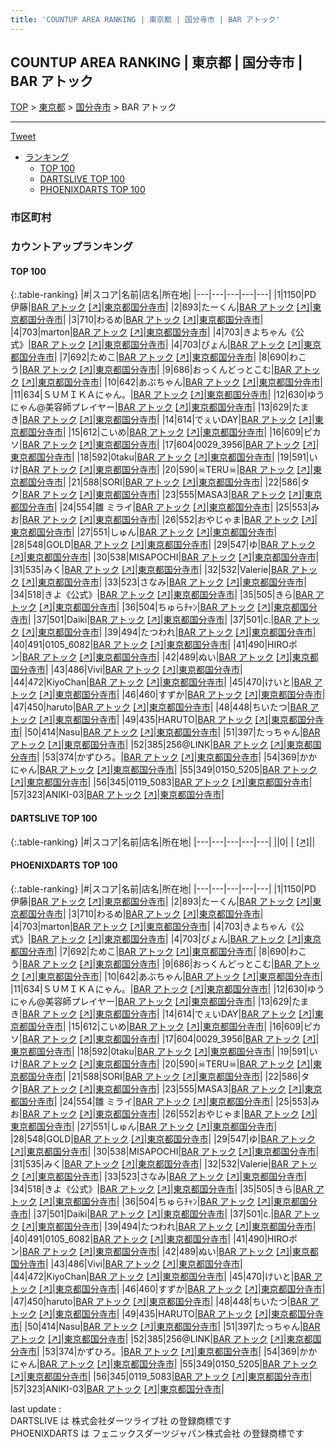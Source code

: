 ```yaml
---
title: 'COUNTUP AREA RANKING | 東京都 | 国分寺市 | BAR アトック'
---
```

## COUNTUP AREA RANKING | 東京都 | 国分寺市 | BAR アトック

[TOP](/darts/rank/) > [東京都](/darts/rank/東京都/) > [国分寺市](/darts/rank/東京都/国分寺市/) > BAR アトック

___

<a href="https://twitter.com/share?ref_src=twsrc%5Etfw" data-text="COUNTUP AREA RANKING | 東京都国分寺市BAR アトック" class="twitter-share-button" data-hashtags="DARTSLIVE,PHOENIXDARTS,darts,ダーツ" data-show-count="false">Tweet</a>

* [ランキング](#カウントアップランキング)
    * [TOP 100](#top-100)
    * [DARTSLIVE TOP 100](#dartslive-top-100)
    * [PHOENIXDARTS TOP 100](#phoenixdarts-top-100)

### 市区町村

<ul>

</ul>

### カウントアップランキング

#### TOP 100



{:.table-ranking}
|#|スコア|名前|店名|所在地|
|---|---|---|---|---|
|1|1150|<span class="rank-name-pd">PD 伊藤</span>|<a href="/darts/rank/shops/86408.html">BAR アトック</a> <a href="https://vs.phoenixdarts.com/jp/shop/shopDetailInfo/s_86408?s_seq=86408">[↗]</a>|<a href="/darts/rank/東京都/国分寺市">東京都国分寺市</a>|
|2|893|<span class="rank-name-pd">たーくん</span>|<a href="/darts/rank/shops/86408.html">BAR アトック</a> <a href="https://vs.phoenixdarts.com/jp/shop/shopDetailInfo/s_86408?s_seq=86408">[↗]</a>|<a href="/darts/rank/東京都/国分寺市">東京都国分寺市</a>|
|3|710|<span class="rank-name-pd">わるめ</span>|<a href="/darts/rank/shops/86408.html">BAR アトック</a> <a href="https://vs.phoenixdarts.com/jp/shop/shopDetailInfo/s_86408?s_seq=86408">[↗]</a>|<a href="/darts/rank/東京都/国分寺市">東京都国分寺市</a>|
|4|703|<span class="rank-name-pd">marton</span>|<a href="/darts/rank/shops/86408.html">BAR アトック</a> <a href="https://vs.phoenixdarts.com/jp/shop/shopDetailInfo/s_86408?s_seq=86408">[↗]</a>|<a href="/darts/rank/東京都/国分寺市">東京都国分寺市</a>|
|4|703|<span class="rank-name-pd">きよちゃん《公式》</span>|<a href="/darts/rank/shops/86408.html">BAR アトック</a> <a href="https://vs.phoenixdarts.com/jp/shop/shopDetailInfo/s_86408?s_seq=86408">[↗]</a>|<a href="/darts/rank/東京都/国分寺市">東京都国分寺市</a>|
|4|703|<span class="rank-name-pd">ぴょん</span>|<a href="/darts/rank/shops/86408.html">BAR アトック</a> <a href="https://vs.phoenixdarts.com/jp/shop/shopDetailInfo/s_86408?s_seq=86408">[↗]</a>|<a href="/darts/rank/東京都/国分寺市">東京都国分寺市</a>|
|7|692|<span class="rank-name-pd">ためこ</span>|<a href="/darts/rank/shops/86408.html">BAR アトック</a> <a href="https://vs.phoenixdarts.com/jp/shop/shopDetailInfo/s_86408?s_seq=86408">[↗]</a>|<a href="/darts/rank/東京都/国分寺市">東京都国分寺市</a>|
|8|690|<span class="rank-name-pd">わこう</span>|<a href="/darts/rank/shops/86408.html">BAR アトック</a> <a href="https://vs.phoenixdarts.com/jp/shop/shopDetailInfo/s_86408?s_seq=86408">[↗]</a>|<a href="/darts/rank/東京都/国分寺市">東京都国分寺市</a>|
|9|686|<span class="rank-name-pd">おっくんどっとこむ</span>|<a href="/darts/rank/shops/86408.html">BAR アトック</a> <a href="https://vs.phoenixdarts.com/jp/shop/shopDetailInfo/s_86408?s_seq=86408">[↗]</a>|<a href="/darts/rank/東京都/国分寺市">東京都国分寺市</a>|
|10|642|<span class="rank-name-pd">あぶちゃん</span>|<a href="/darts/rank/shops/86408.html">BAR アトック</a> <a href="https://vs.phoenixdarts.com/jp/shop/shopDetailInfo/s_86408?s_seq=86408">[↗]</a>|<a href="/darts/rank/東京都/国分寺市">東京都国分寺市</a>|
|11|634|<span class="rank-name-pd">ＳＵＭＩＫＡにゃん。</span>|<a href="/darts/rank/shops/86408.html">BAR アトック</a> <a href="https://vs.phoenixdarts.com/jp/shop/shopDetailInfo/s_86408?s_seq=86408">[↗]</a>|<a href="/darts/rank/東京都/国分寺市">東京都国分寺市</a>|
|12|630|<span class="rank-name-pd">ゆうにゃん@美容師プレイヤー</span>|<a href="/darts/rank/shops/86408.html">BAR アトック</a> <a href="https://vs.phoenixdarts.com/jp/shop/shopDetailInfo/s_86408?s_seq=86408">[↗]</a>|<a href="/darts/rank/東京都/国分寺市">東京都国分寺市</a>|
|13|629|<span class="rank-name-pd">たまき</span>|<a href="/darts/rank/shops/86408.html">BAR アトック</a> <a href="https://vs.phoenixdarts.com/jp/shop/shopDetailInfo/s_86408?s_seq=86408">[↗]</a>|<a href="/darts/rank/東京都/国分寺市">東京都国分寺市</a>|
|14|614|<span class="rank-name-pd">でぇいDAY</span>|<a href="/darts/rank/shops/86408.html">BAR アトック</a> <a href="https://vs.phoenixdarts.com/jp/shop/shopDetailInfo/s_86408?s_seq=86408">[↗]</a>|<a href="/darts/rank/東京都/国分寺市">東京都国分寺市</a>|
|15|612|<span class="rank-name-pd">こいめ</span>|<a href="/darts/rank/shops/86408.html">BAR アトック</a> <a href="https://vs.phoenixdarts.com/jp/shop/shopDetailInfo/s_86408?s_seq=86408">[↗]</a>|<a href="/darts/rank/東京都/国分寺市">東京都国分寺市</a>|
|16|609|<span class="rank-name-pd">ピカソ</span>|<a href="/darts/rank/shops/86408.html">BAR アトック</a> <a href="https://vs.phoenixdarts.com/jp/shop/shopDetailInfo/s_86408?s_seq=86408">[↗]</a>|<a href="/darts/rank/東京都/国分寺市">東京都国分寺市</a>|
|17|604|<span class="rank-name-pd">0029_3956</span>|<a href="/darts/rank/shops/86408.html">BAR アトック</a> <a href="https://vs.phoenixdarts.com/jp/shop/shopDetailInfo/s_86408?s_seq=86408">[↗]</a>|<a href="/darts/rank/東京都/国分寺市">東京都国分寺市</a>|
|18|592|<span class="rank-name-pd">0taku</span>|<a href="/darts/rank/shops/86408.html">BAR アトック</a> <a href="https://vs.phoenixdarts.com/jp/shop/shopDetailInfo/s_86408?s_seq=86408">[↗]</a>|<a href="/darts/rank/東京都/国分寺市">東京都国分寺市</a>|
|19|591|<span class="rank-name-pd">いけ</span>|<a href="/darts/rank/shops/86408.html">BAR アトック</a> <a href="https://vs.phoenixdarts.com/jp/shop/shopDetailInfo/s_86408?s_seq=86408">[↗]</a>|<a href="/darts/rank/東京都/国分寺市">東京都国分寺市</a>|
|20|590|<span class="rank-name-pd">☠TERU☠</span>|<a href="/darts/rank/shops/86408.html">BAR アトック</a> <a href="https://vs.phoenixdarts.com/jp/shop/shopDetailInfo/s_86408?s_seq=86408">[↗]</a>|<a href="/darts/rank/東京都/国分寺市">東京都国分寺市</a>|
|21|588|<span class="rank-name-pd">SORI</span>|<a href="/darts/rank/shops/86408.html">BAR アトック</a> <a href="https://vs.phoenixdarts.com/jp/shop/shopDetailInfo/s_86408?s_seq=86408">[↗]</a>|<a href="/darts/rank/東京都/国分寺市">東京都国分寺市</a>|
|22|586|<span class="rank-name-pd">タク</span>|<a href="/darts/rank/shops/86408.html">BAR アトック</a> <a href="https://vs.phoenixdarts.com/jp/shop/shopDetailInfo/s_86408?s_seq=86408">[↗]</a>|<a href="/darts/rank/東京都/国分寺市">東京都国分寺市</a>|
|23|555|<span class="rank-name-pd">MASA3</span>|<a href="/darts/rank/shops/86408.html">BAR アトック</a> <a href="https://vs.phoenixdarts.com/jp/shop/shopDetailInfo/s_86408?s_seq=86408">[↗]</a>|<a href="/darts/rank/東京都/国分寺市">東京都国分寺市</a>|
|24|554|<span class="rank-name-pd">雛 ミライ</span>|<a href="/darts/rank/shops/86408.html">BAR アトック</a> <a href="https://vs.phoenixdarts.com/jp/shop/shopDetailInfo/s_86408?s_seq=86408">[↗]</a>|<a href="/darts/rank/東京都/国分寺市">東京都国分寺市</a>|
|25|553|<span class="rank-name-pd">みお</span>|<a href="/darts/rank/shops/86408.html">BAR アトック</a> <a href="https://vs.phoenixdarts.com/jp/shop/shopDetailInfo/s_86408?s_seq=86408">[↗]</a>|<a href="/darts/rank/東京都/国分寺市">東京都国分寺市</a>|
|26|552|<span class="rank-name-pd">おやじゃま</span>|<a href="/darts/rank/shops/86408.html">BAR アトック</a> <a href="https://vs.phoenixdarts.com/jp/shop/shopDetailInfo/s_86408?s_seq=86408">[↗]</a>|<a href="/darts/rank/東京都/国分寺市">東京都国分寺市</a>|
|27|551|<span class="rank-name-pd">しゅん</span>|<a href="/darts/rank/shops/86408.html">BAR アトック</a> <a href="https://vs.phoenixdarts.com/jp/shop/shopDetailInfo/s_86408?s_seq=86408">[↗]</a>|<a href="/darts/rank/東京都/国分寺市">東京都国分寺市</a>|
|28|548|<span class="rank-name-pd">GOLD</span>|<a href="/darts/rank/shops/86408.html">BAR アトック</a> <a href="https://vs.phoenixdarts.com/jp/shop/shopDetailInfo/s_86408?s_seq=86408">[↗]</a>|<a href="/darts/rank/東京都/国分寺市">東京都国分寺市</a>|
|29|547|<span class="rank-name-pd">ゆ</span>|<a href="/darts/rank/shops/86408.html">BAR アトック</a> <a href="https://vs.phoenixdarts.com/jp/shop/shopDetailInfo/s_86408?s_seq=86408">[↗]</a>|<a href="/darts/rank/東京都/国分寺市">東京都国分寺市</a>|
|30|538|<span class="rank-name-pd">MISAPOCHI</span>|<a href="/darts/rank/shops/86408.html">BAR アトック</a> <a href="https://vs.phoenixdarts.com/jp/shop/shopDetailInfo/s_86408?s_seq=86408">[↗]</a>|<a href="/darts/rank/東京都/国分寺市">東京都国分寺市</a>|
|31|535|<span class="rank-name-pd">みく</span>|<a href="/darts/rank/shops/86408.html">BAR アトック</a> <a href="https://vs.phoenixdarts.com/jp/shop/shopDetailInfo/s_86408?s_seq=86408">[↗]</a>|<a href="/darts/rank/東京都/国分寺市">東京都国分寺市</a>|
|32|532|<span class="rank-name-pd">Valerie</span>|<a href="/darts/rank/shops/86408.html">BAR アトック</a> <a href="https://vs.phoenixdarts.com/jp/shop/shopDetailInfo/s_86408?s_seq=86408">[↗]</a>|<a href="/darts/rank/東京都/国分寺市">東京都国分寺市</a>|
|33|523|<span class="rank-name-pd">さなみ</span>|<a href="/darts/rank/shops/86408.html">BAR アトック</a> <a href="https://vs.phoenixdarts.com/jp/shop/shopDetailInfo/s_86408?s_seq=86408">[↗]</a>|<a href="/darts/rank/東京都/国分寺市">東京都国分寺市</a>|
|34|518|<span class="rank-name-pd">きよ《公式》</span>|<a href="/darts/rank/shops/86408.html">BAR アトック</a> <a href="https://vs.phoenixdarts.com/jp/shop/shopDetailInfo/s_86408?s_seq=86408">[↗]</a>|<a href="/darts/rank/東京都/国分寺市">東京都国分寺市</a>|
|35|505|<span class="rank-name-pd">きら</span>|<a href="/darts/rank/shops/86408.html">BAR アトック</a> <a href="https://vs.phoenixdarts.com/jp/shop/shopDetailInfo/s_86408?s_seq=86408">[↗]</a>|<a href="/darts/rank/東京都/国分寺市">東京都国分寺市</a>|
|36|504|<span class="rank-name-pd">ちゅらﾁｬﾝ</span>|<a href="/darts/rank/shops/86408.html">BAR アトック</a> <a href="https://vs.phoenixdarts.com/jp/shop/shopDetailInfo/s_86408?s_seq=86408">[↗]</a>|<a href="/darts/rank/東京都/国分寺市">東京都国分寺市</a>|
|37|501|<span class="rank-name-pd">Daiki</span>|<a href="/darts/rank/shops/86408.html">BAR アトック</a> <a href="https://vs.phoenixdarts.com/jp/shop/shopDetailInfo/s_86408?s_seq=86408">[↗]</a>|<a href="/darts/rank/東京都/国分寺市">東京都国分寺市</a>|
|37|501|<span class="rank-name-pd">c.</span>|<a href="/darts/rank/shops/86408.html">BAR アトック</a> <a href="https://vs.phoenixdarts.com/jp/shop/shopDetailInfo/s_86408?s_seq=86408">[↗]</a>|<a href="/darts/rank/東京都/国分寺市">東京都国分寺市</a>|
|39|494|<span class="rank-name-pd">たつわれ</span>|<a href="/darts/rank/shops/86408.html">BAR アトック</a> <a href="https://vs.phoenixdarts.com/jp/shop/shopDetailInfo/s_86408?s_seq=86408">[↗]</a>|<a href="/darts/rank/東京都/国分寺市">東京都国分寺市</a>|
|40|491|<span class="rank-name-pd">0105_6082</span>|<a href="/darts/rank/shops/86408.html">BAR アトック</a> <a href="https://vs.phoenixdarts.com/jp/shop/shopDetailInfo/s_86408?s_seq=86408">[↗]</a>|<a href="/darts/rank/東京都/国分寺市">東京都国分寺市</a>|
|41|490|<span class="rank-name-pd">HIROポン</span>|<a href="/darts/rank/shops/86408.html">BAR アトック</a> <a href="https://vs.phoenixdarts.com/jp/shop/shopDetailInfo/s_86408?s_seq=86408">[↗]</a>|<a href="/darts/rank/東京都/国分寺市">東京都国分寺市</a>|
|42|489|<span class="rank-name-pd">ぬい</span>|<a href="/darts/rank/shops/86408.html">BAR アトック</a> <a href="https://vs.phoenixdarts.com/jp/shop/shopDetailInfo/s_86408?s_seq=86408">[↗]</a>|<a href="/darts/rank/東京都/国分寺市">東京都国分寺市</a>|
|43|486|<span class="rank-name-pd">Vivi</span>|<a href="/darts/rank/shops/86408.html">BAR アトック</a> <a href="https://vs.phoenixdarts.com/jp/shop/shopDetailInfo/s_86408?s_seq=86408">[↗]</a>|<a href="/darts/rank/東京都/国分寺市">東京都国分寺市</a>|
|44|472|<span class="rank-name-pd">KiyoChan</span>|<a href="/darts/rank/shops/86408.html">BAR アトック</a> <a href="https://vs.phoenixdarts.com/jp/shop/shopDetailInfo/s_86408?s_seq=86408">[↗]</a>|<a href="/darts/rank/東京都/国分寺市">東京都国分寺市</a>|
|45|470|<span class="rank-name-pd">けいと</span>|<a href="/darts/rank/shops/86408.html">BAR アトック</a> <a href="https://vs.phoenixdarts.com/jp/shop/shopDetailInfo/s_86408?s_seq=86408">[↗]</a>|<a href="/darts/rank/東京都/国分寺市">東京都国分寺市</a>|
|46|460|<span class="rank-name-pd">すずか</span>|<a href="/darts/rank/shops/86408.html">BAR アトック</a> <a href="https://vs.phoenixdarts.com/jp/shop/shopDetailInfo/s_86408?s_seq=86408">[↗]</a>|<a href="/darts/rank/東京都/国分寺市">東京都国分寺市</a>|
|47|450|<span class="rank-name-pd">haruto</span>|<a href="/darts/rank/shops/86408.html">BAR アトック</a> <a href="https://vs.phoenixdarts.com/jp/shop/shopDetailInfo/s_86408?s_seq=86408">[↗]</a>|<a href="/darts/rank/東京都/国分寺市">東京都国分寺市</a>|
|48|448|<span class="rank-name-pd">ちいたつ</span>|<a href="/darts/rank/shops/86408.html">BAR アトック</a> <a href="https://vs.phoenixdarts.com/jp/shop/shopDetailInfo/s_86408?s_seq=86408">[↗]</a>|<a href="/darts/rank/東京都/国分寺市">東京都国分寺市</a>|
|49|435|<span class="rank-name-pd">HARUTO</span>|<a href="/darts/rank/shops/86408.html">BAR アトック</a> <a href="https://vs.phoenixdarts.com/jp/shop/shopDetailInfo/s_86408?s_seq=86408">[↗]</a>|<a href="/darts/rank/東京都/国分寺市">東京都国分寺市</a>|
|50|414|<span class="rank-name-pd">Nasu</span>|<a href="/darts/rank/shops/86408.html">BAR アトック</a> <a href="https://vs.phoenixdarts.com/jp/shop/shopDetailInfo/s_86408?s_seq=86408">[↗]</a>|<a href="/darts/rank/東京都/国分寺市">東京都国分寺市</a>|
|51|397|<span class="rank-name-pd">たっちゃん</span>|<a href="/darts/rank/shops/86408.html">BAR アトック</a> <a href="https://vs.phoenixdarts.com/jp/shop/shopDetailInfo/s_86408?s_seq=86408">[↗]</a>|<a href="/darts/rank/東京都/国分寺市">東京都国分寺市</a>|
|52|385|<span class="rank-name-pd">256@LINK</span>|<a href="/darts/rank/shops/86408.html">BAR アトック</a> <a href="https://vs.phoenixdarts.com/jp/shop/shopDetailInfo/s_86408?s_seq=86408">[↗]</a>|<a href="/darts/rank/東京都/国分寺市">東京都国分寺市</a>|
|53|374|<span class="rank-name-pd">かずひろ。</span>|<a href="/darts/rank/shops/86408.html">BAR アトック</a> <a href="https://vs.phoenixdarts.com/jp/shop/shopDetailInfo/s_86408?s_seq=86408">[↗]</a>|<a href="/darts/rank/東京都/国分寺市">東京都国分寺市</a>|
|54|369|<span class="rank-name-pd">かかにゃん</span>|<a href="/darts/rank/shops/86408.html">BAR アトック</a> <a href="https://vs.phoenixdarts.com/jp/shop/shopDetailInfo/s_86408?s_seq=86408">[↗]</a>|<a href="/darts/rank/東京都/国分寺市">東京都国分寺市</a>|
|55|349|<span class="rank-name-pd">0150_5205</span>|<a href="/darts/rank/shops/86408.html">BAR アトック</a> <a href="https://vs.phoenixdarts.com/jp/shop/shopDetailInfo/s_86408?s_seq=86408">[↗]</a>|<a href="/darts/rank/東京都/国分寺市">東京都国分寺市</a>|
|56|345|<span class="rank-name-pd">0119_5083</span>|<a href="/darts/rank/shops/86408.html">BAR アトック</a> <a href="https://vs.phoenixdarts.com/jp/shop/shopDetailInfo/s_86408?s_seq=86408">[↗]</a>|<a href="/darts/rank/東京都/国分寺市">東京都国分寺市</a>|
|57|323|<span class="rank-name-pd">ANIKI-03</span>|<a href="/darts/rank/shops/86408.html">BAR アトック</a> <a href="https://vs.phoenixdarts.com/jp/shop/shopDetailInfo/s_86408?s_seq=86408">[↗]</a>|<a href="/darts/rank/東京都/国分寺市">東京都国分寺市</a>|


#### DARTSLIVE TOP 100



{:.table-ranking}
|#|スコア|名前|店名|所在地|
|---|---|---|---|---|
||0|<span class="rank-name-dl"> </span>|<a href="/darts/rank/shops/.html"></a> <a href="">[↗]</a>|<a href="/darts/rank//"></a>|


#### PHOENIXDARTS TOP 100



{:.table-ranking}
|#|スコア|名前|店名|所在地|
|---|---|---|---|---|
|1|1150|<span class="rank-name-pd">PD 伊藤</span>|<a href="/darts/rank/shops/86408.html">BAR アトック</a> <a href="https://vs.phoenixdarts.com/jp/shop/shopDetailInfo/s_86408?s_seq=86408">[↗]</a>|<a href="/darts/rank/東京都/国分寺市">東京都国分寺市</a>|
|2|893|<span class="rank-name-pd">たーくん</span>|<a href="/darts/rank/shops/86408.html">BAR アトック</a> <a href="https://vs.phoenixdarts.com/jp/shop/shopDetailInfo/s_86408?s_seq=86408">[↗]</a>|<a href="/darts/rank/東京都/国分寺市">東京都国分寺市</a>|
|3|710|<span class="rank-name-pd">わるめ</span>|<a href="/darts/rank/shops/86408.html">BAR アトック</a> <a href="https://vs.phoenixdarts.com/jp/shop/shopDetailInfo/s_86408?s_seq=86408">[↗]</a>|<a href="/darts/rank/東京都/国分寺市">東京都国分寺市</a>|
|4|703|<span class="rank-name-pd">marton</span>|<a href="/darts/rank/shops/86408.html">BAR アトック</a> <a href="https://vs.phoenixdarts.com/jp/shop/shopDetailInfo/s_86408?s_seq=86408">[↗]</a>|<a href="/darts/rank/東京都/国分寺市">東京都国分寺市</a>|
|4|703|<span class="rank-name-pd">きよちゃん《公式》</span>|<a href="/darts/rank/shops/86408.html">BAR アトック</a> <a href="https://vs.phoenixdarts.com/jp/shop/shopDetailInfo/s_86408?s_seq=86408">[↗]</a>|<a href="/darts/rank/東京都/国分寺市">東京都国分寺市</a>|
|4|703|<span class="rank-name-pd">ぴょん</span>|<a href="/darts/rank/shops/86408.html">BAR アトック</a> <a href="https://vs.phoenixdarts.com/jp/shop/shopDetailInfo/s_86408?s_seq=86408">[↗]</a>|<a href="/darts/rank/東京都/国分寺市">東京都国分寺市</a>|
|7|692|<span class="rank-name-pd">ためこ</span>|<a href="/darts/rank/shops/86408.html">BAR アトック</a> <a href="https://vs.phoenixdarts.com/jp/shop/shopDetailInfo/s_86408?s_seq=86408">[↗]</a>|<a href="/darts/rank/東京都/国分寺市">東京都国分寺市</a>|
|8|690|<span class="rank-name-pd">わこう</span>|<a href="/darts/rank/shops/86408.html">BAR アトック</a> <a href="https://vs.phoenixdarts.com/jp/shop/shopDetailInfo/s_86408?s_seq=86408">[↗]</a>|<a href="/darts/rank/東京都/国分寺市">東京都国分寺市</a>|
|9|686|<span class="rank-name-pd">おっくんどっとこむ</span>|<a href="/darts/rank/shops/86408.html">BAR アトック</a> <a href="https://vs.phoenixdarts.com/jp/shop/shopDetailInfo/s_86408?s_seq=86408">[↗]</a>|<a href="/darts/rank/東京都/国分寺市">東京都国分寺市</a>|
|10|642|<span class="rank-name-pd">あぶちゃん</span>|<a href="/darts/rank/shops/86408.html">BAR アトック</a> <a href="https://vs.phoenixdarts.com/jp/shop/shopDetailInfo/s_86408?s_seq=86408">[↗]</a>|<a href="/darts/rank/東京都/国分寺市">東京都国分寺市</a>|
|11|634|<span class="rank-name-pd">ＳＵＭＩＫＡにゃん。</span>|<a href="/darts/rank/shops/86408.html">BAR アトック</a> <a href="https://vs.phoenixdarts.com/jp/shop/shopDetailInfo/s_86408?s_seq=86408">[↗]</a>|<a href="/darts/rank/東京都/国分寺市">東京都国分寺市</a>|
|12|630|<span class="rank-name-pd">ゆうにゃん@美容師プレイヤー</span>|<a href="/darts/rank/shops/86408.html">BAR アトック</a> <a href="https://vs.phoenixdarts.com/jp/shop/shopDetailInfo/s_86408?s_seq=86408">[↗]</a>|<a href="/darts/rank/東京都/国分寺市">東京都国分寺市</a>|
|13|629|<span class="rank-name-pd">たまき</span>|<a href="/darts/rank/shops/86408.html">BAR アトック</a> <a href="https://vs.phoenixdarts.com/jp/shop/shopDetailInfo/s_86408?s_seq=86408">[↗]</a>|<a href="/darts/rank/東京都/国分寺市">東京都国分寺市</a>|
|14|614|<span class="rank-name-pd">でぇいDAY</span>|<a href="/darts/rank/shops/86408.html">BAR アトック</a> <a href="https://vs.phoenixdarts.com/jp/shop/shopDetailInfo/s_86408?s_seq=86408">[↗]</a>|<a href="/darts/rank/東京都/国分寺市">東京都国分寺市</a>|
|15|612|<span class="rank-name-pd">こいめ</span>|<a href="/darts/rank/shops/86408.html">BAR アトック</a> <a href="https://vs.phoenixdarts.com/jp/shop/shopDetailInfo/s_86408?s_seq=86408">[↗]</a>|<a href="/darts/rank/東京都/国分寺市">東京都国分寺市</a>|
|16|609|<span class="rank-name-pd">ピカソ</span>|<a href="/darts/rank/shops/86408.html">BAR アトック</a> <a href="https://vs.phoenixdarts.com/jp/shop/shopDetailInfo/s_86408?s_seq=86408">[↗]</a>|<a href="/darts/rank/東京都/国分寺市">東京都国分寺市</a>|
|17|604|<span class="rank-name-pd">0029_3956</span>|<a href="/darts/rank/shops/86408.html">BAR アトック</a> <a href="https://vs.phoenixdarts.com/jp/shop/shopDetailInfo/s_86408?s_seq=86408">[↗]</a>|<a href="/darts/rank/東京都/国分寺市">東京都国分寺市</a>|
|18|592|<span class="rank-name-pd">0taku</span>|<a href="/darts/rank/shops/86408.html">BAR アトック</a> <a href="https://vs.phoenixdarts.com/jp/shop/shopDetailInfo/s_86408?s_seq=86408">[↗]</a>|<a href="/darts/rank/東京都/国分寺市">東京都国分寺市</a>|
|19|591|<span class="rank-name-pd">いけ</span>|<a href="/darts/rank/shops/86408.html">BAR アトック</a> <a href="https://vs.phoenixdarts.com/jp/shop/shopDetailInfo/s_86408?s_seq=86408">[↗]</a>|<a href="/darts/rank/東京都/国分寺市">東京都国分寺市</a>|
|20|590|<span class="rank-name-pd">☠TERU☠</span>|<a href="/darts/rank/shops/86408.html">BAR アトック</a> <a href="https://vs.phoenixdarts.com/jp/shop/shopDetailInfo/s_86408?s_seq=86408">[↗]</a>|<a href="/darts/rank/東京都/国分寺市">東京都国分寺市</a>|
|21|588|<span class="rank-name-pd">SORI</span>|<a href="/darts/rank/shops/86408.html">BAR アトック</a> <a href="https://vs.phoenixdarts.com/jp/shop/shopDetailInfo/s_86408?s_seq=86408">[↗]</a>|<a href="/darts/rank/東京都/国分寺市">東京都国分寺市</a>|
|22|586|<span class="rank-name-pd">タク</span>|<a href="/darts/rank/shops/86408.html">BAR アトック</a> <a href="https://vs.phoenixdarts.com/jp/shop/shopDetailInfo/s_86408?s_seq=86408">[↗]</a>|<a href="/darts/rank/東京都/国分寺市">東京都国分寺市</a>|
|23|555|<span class="rank-name-pd">MASA3</span>|<a href="/darts/rank/shops/86408.html">BAR アトック</a> <a href="https://vs.phoenixdarts.com/jp/shop/shopDetailInfo/s_86408?s_seq=86408">[↗]</a>|<a href="/darts/rank/東京都/国分寺市">東京都国分寺市</a>|
|24|554|<span class="rank-name-pd">雛 ミライ</span>|<a href="/darts/rank/shops/86408.html">BAR アトック</a> <a href="https://vs.phoenixdarts.com/jp/shop/shopDetailInfo/s_86408?s_seq=86408">[↗]</a>|<a href="/darts/rank/東京都/国分寺市">東京都国分寺市</a>|
|25|553|<span class="rank-name-pd">みお</span>|<a href="/darts/rank/shops/86408.html">BAR アトック</a> <a href="https://vs.phoenixdarts.com/jp/shop/shopDetailInfo/s_86408?s_seq=86408">[↗]</a>|<a href="/darts/rank/東京都/国分寺市">東京都国分寺市</a>|
|26|552|<span class="rank-name-pd">おやじゃま</span>|<a href="/darts/rank/shops/86408.html">BAR アトック</a> <a href="https://vs.phoenixdarts.com/jp/shop/shopDetailInfo/s_86408?s_seq=86408">[↗]</a>|<a href="/darts/rank/東京都/国分寺市">東京都国分寺市</a>|
|27|551|<span class="rank-name-pd">しゅん</span>|<a href="/darts/rank/shops/86408.html">BAR アトック</a> <a href="https://vs.phoenixdarts.com/jp/shop/shopDetailInfo/s_86408?s_seq=86408">[↗]</a>|<a href="/darts/rank/東京都/国分寺市">東京都国分寺市</a>|
|28|548|<span class="rank-name-pd">GOLD</span>|<a href="/darts/rank/shops/86408.html">BAR アトック</a> <a href="https://vs.phoenixdarts.com/jp/shop/shopDetailInfo/s_86408?s_seq=86408">[↗]</a>|<a href="/darts/rank/東京都/国分寺市">東京都国分寺市</a>|
|29|547|<span class="rank-name-pd">ゆ</span>|<a href="/darts/rank/shops/86408.html">BAR アトック</a> <a href="https://vs.phoenixdarts.com/jp/shop/shopDetailInfo/s_86408?s_seq=86408">[↗]</a>|<a href="/darts/rank/東京都/国分寺市">東京都国分寺市</a>|
|30|538|<span class="rank-name-pd">MISAPOCHI</span>|<a href="/darts/rank/shops/86408.html">BAR アトック</a> <a href="https://vs.phoenixdarts.com/jp/shop/shopDetailInfo/s_86408?s_seq=86408">[↗]</a>|<a href="/darts/rank/東京都/国分寺市">東京都国分寺市</a>|
|31|535|<span class="rank-name-pd">みく</span>|<a href="/darts/rank/shops/86408.html">BAR アトック</a> <a href="https://vs.phoenixdarts.com/jp/shop/shopDetailInfo/s_86408?s_seq=86408">[↗]</a>|<a href="/darts/rank/東京都/国分寺市">東京都国分寺市</a>|
|32|532|<span class="rank-name-pd">Valerie</span>|<a href="/darts/rank/shops/86408.html">BAR アトック</a> <a href="https://vs.phoenixdarts.com/jp/shop/shopDetailInfo/s_86408?s_seq=86408">[↗]</a>|<a href="/darts/rank/東京都/国分寺市">東京都国分寺市</a>|
|33|523|<span class="rank-name-pd">さなみ</span>|<a href="/darts/rank/shops/86408.html">BAR アトック</a> <a href="https://vs.phoenixdarts.com/jp/shop/shopDetailInfo/s_86408?s_seq=86408">[↗]</a>|<a href="/darts/rank/東京都/国分寺市">東京都国分寺市</a>|
|34|518|<span class="rank-name-pd">きよ《公式》</span>|<a href="/darts/rank/shops/86408.html">BAR アトック</a> <a href="https://vs.phoenixdarts.com/jp/shop/shopDetailInfo/s_86408?s_seq=86408">[↗]</a>|<a href="/darts/rank/東京都/国分寺市">東京都国分寺市</a>|
|35|505|<span class="rank-name-pd">きら</span>|<a href="/darts/rank/shops/86408.html">BAR アトック</a> <a href="https://vs.phoenixdarts.com/jp/shop/shopDetailInfo/s_86408?s_seq=86408">[↗]</a>|<a href="/darts/rank/東京都/国分寺市">東京都国分寺市</a>|
|36|504|<span class="rank-name-pd">ちゅらﾁｬﾝ</span>|<a href="/darts/rank/shops/86408.html">BAR アトック</a> <a href="https://vs.phoenixdarts.com/jp/shop/shopDetailInfo/s_86408?s_seq=86408">[↗]</a>|<a href="/darts/rank/東京都/国分寺市">東京都国分寺市</a>|
|37|501|<span class="rank-name-pd">Daiki</span>|<a href="/darts/rank/shops/86408.html">BAR アトック</a> <a href="https://vs.phoenixdarts.com/jp/shop/shopDetailInfo/s_86408?s_seq=86408">[↗]</a>|<a href="/darts/rank/東京都/国分寺市">東京都国分寺市</a>|
|37|501|<span class="rank-name-pd">c.</span>|<a href="/darts/rank/shops/86408.html">BAR アトック</a> <a href="https://vs.phoenixdarts.com/jp/shop/shopDetailInfo/s_86408?s_seq=86408">[↗]</a>|<a href="/darts/rank/東京都/国分寺市">東京都国分寺市</a>|
|39|494|<span class="rank-name-pd">たつわれ</span>|<a href="/darts/rank/shops/86408.html">BAR アトック</a> <a href="https://vs.phoenixdarts.com/jp/shop/shopDetailInfo/s_86408?s_seq=86408">[↗]</a>|<a href="/darts/rank/東京都/国分寺市">東京都国分寺市</a>|
|40|491|<span class="rank-name-pd">0105_6082</span>|<a href="/darts/rank/shops/86408.html">BAR アトック</a> <a href="https://vs.phoenixdarts.com/jp/shop/shopDetailInfo/s_86408?s_seq=86408">[↗]</a>|<a href="/darts/rank/東京都/国分寺市">東京都国分寺市</a>|
|41|490|<span class="rank-name-pd">HIROポン</span>|<a href="/darts/rank/shops/86408.html">BAR アトック</a> <a href="https://vs.phoenixdarts.com/jp/shop/shopDetailInfo/s_86408?s_seq=86408">[↗]</a>|<a href="/darts/rank/東京都/国分寺市">東京都国分寺市</a>|
|42|489|<span class="rank-name-pd">ぬい</span>|<a href="/darts/rank/shops/86408.html">BAR アトック</a> <a href="https://vs.phoenixdarts.com/jp/shop/shopDetailInfo/s_86408?s_seq=86408">[↗]</a>|<a href="/darts/rank/東京都/国分寺市">東京都国分寺市</a>|
|43|486|<span class="rank-name-pd">Vivi</span>|<a href="/darts/rank/shops/86408.html">BAR アトック</a> <a href="https://vs.phoenixdarts.com/jp/shop/shopDetailInfo/s_86408?s_seq=86408">[↗]</a>|<a href="/darts/rank/東京都/国分寺市">東京都国分寺市</a>|
|44|472|<span class="rank-name-pd">KiyoChan</span>|<a href="/darts/rank/shops/86408.html">BAR アトック</a> <a href="https://vs.phoenixdarts.com/jp/shop/shopDetailInfo/s_86408?s_seq=86408">[↗]</a>|<a href="/darts/rank/東京都/国分寺市">東京都国分寺市</a>|
|45|470|<span class="rank-name-pd">けいと</span>|<a href="/darts/rank/shops/86408.html">BAR アトック</a> <a href="https://vs.phoenixdarts.com/jp/shop/shopDetailInfo/s_86408?s_seq=86408">[↗]</a>|<a href="/darts/rank/東京都/国分寺市">東京都国分寺市</a>|
|46|460|<span class="rank-name-pd">すずか</span>|<a href="/darts/rank/shops/86408.html">BAR アトック</a> <a href="https://vs.phoenixdarts.com/jp/shop/shopDetailInfo/s_86408?s_seq=86408">[↗]</a>|<a href="/darts/rank/東京都/国分寺市">東京都国分寺市</a>|
|47|450|<span class="rank-name-pd">haruto</span>|<a href="/darts/rank/shops/86408.html">BAR アトック</a> <a href="https://vs.phoenixdarts.com/jp/shop/shopDetailInfo/s_86408?s_seq=86408">[↗]</a>|<a href="/darts/rank/東京都/国分寺市">東京都国分寺市</a>|
|48|448|<span class="rank-name-pd">ちいたつ</span>|<a href="/darts/rank/shops/86408.html">BAR アトック</a> <a href="https://vs.phoenixdarts.com/jp/shop/shopDetailInfo/s_86408?s_seq=86408">[↗]</a>|<a href="/darts/rank/東京都/国分寺市">東京都国分寺市</a>|
|49|435|<span class="rank-name-pd">HARUTO</span>|<a href="/darts/rank/shops/86408.html">BAR アトック</a> <a href="https://vs.phoenixdarts.com/jp/shop/shopDetailInfo/s_86408?s_seq=86408">[↗]</a>|<a href="/darts/rank/東京都/国分寺市">東京都国分寺市</a>|
|50|414|<span class="rank-name-pd">Nasu</span>|<a href="/darts/rank/shops/86408.html">BAR アトック</a> <a href="https://vs.phoenixdarts.com/jp/shop/shopDetailInfo/s_86408?s_seq=86408">[↗]</a>|<a href="/darts/rank/東京都/国分寺市">東京都国分寺市</a>|
|51|397|<span class="rank-name-pd">たっちゃん</span>|<a href="/darts/rank/shops/86408.html">BAR アトック</a> <a href="https://vs.phoenixdarts.com/jp/shop/shopDetailInfo/s_86408?s_seq=86408">[↗]</a>|<a href="/darts/rank/東京都/国分寺市">東京都国分寺市</a>|
|52|385|<span class="rank-name-pd">256@LINK</span>|<a href="/darts/rank/shops/86408.html">BAR アトック</a> <a href="https://vs.phoenixdarts.com/jp/shop/shopDetailInfo/s_86408?s_seq=86408">[↗]</a>|<a href="/darts/rank/東京都/国分寺市">東京都国分寺市</a>|
|53|374|<span class="rank-name-pd">かずひろ。</span>|<a href="/darts/rank/shops/86408.html">BAR アトック</a> <a href="https://vs.phoenixdarts.com/jp/shop/shopDetailInfo/s_86408?s_seq=86408">[↗]</a>|<a href="/darts/rank/東京都/国分寺市">東京都国分寺市</a>|
|54|369|<span class="rank-name-pd">かかにゃん</span>|<a href="/darts/rank/shops/86408.html">BAR アトック</a> <a href="https://vs.phoenixdarts.com/jp/shop/shopDetailInfo/s_86408?s_seq=86408">[↗]</a>|<a href="/darts/rank/東京都/国分寺市">東京都国分寺市</a>|
|55|349|<span class="rank-name-pd">0150_5205</span>|<a href="/darts/rank/shops/86408.html">BAR アトック</a> <a href="https://vs.phoenixdarts.com/jp/shop/shopDetailInfo/s_86408?s_seq=86408">[↗]</a>|<a href="/darts/rank/東京都/国分寺市">東京都国分寺市</a>|
|56|345|<span class="rank-name-pd">0119_5083</span>|<a href="/darts/rank/shops/86408.html">BAR アトック</a> <a href="https://vs.phoenixdarts.com/jp/shop/shopDetailInfo/s_86408?s_seq=86408">[↗]</a>|<a href="/darts/rank/東京都/国分寺市">東京都国分寺市</a>|
|57|323|<span class="rank-name-pd">ANIKI-03</span>|<a href="/darts/rank/shops/86408.html">BAR アトック</a> <a href="https://vs.phoenixdarts.com/jp/shop/shopDetailInfo/s_86408?s_seq=86408">[↗]</a>|<a href="/darts/rank/東京都/国分寺市">東京都国分寺市</a>|


<div class="footer border-top border-gray-light mt-5 pt-3 text-right text-gray">
    last update : <span style="font-weight: italic" id="foot_last_modified"></span><br />
    DARTSLIVE は 株式会社ダーツライブ社 の登録商標です<br />
    PHOENIXDARTS は フェニックスダーツジャパン株式会社 の登録商標です<br />
</div>

<script src="https://cdnjs.cloudflare.com/ajax/libs/jquery.tablesorter/2.31.3/js/jquery.tablesorter.min.js" integrity="sha512-qzgd5cYSZcosqpzpn7zF2ZId8f/8CHmFKZ8j7mU4OUXTNRd5g+ZHBPsgKEwoqxCtdQvExE5LprwwPAgoicguNg==" crossorigin="anonymous" referrerpolicy="no-referrer"></script>
<link rel="stylesheet" href="https://cdnjs.cloudflare.com/ajax/libs/jquery.tablesorter/2.31.3/css/theme.default.min.css" integrity="sha512-wghhOJkjQX0Lh3NSWvNKeZ0ZpNn+SPVXX1Qyc9OCaogADktxrBiBdKGDoqVUOyhStvMBmJQ8ZdMHiR3wuEq8+w==" crossorigin="anonymous" referrerpolicy="no-referrer" />
<script>
$(function() {
    $(".table-ranking").tablesorter({sortList:[[0, 0]]});
    $("#foot_last_modified").text(formatDate(new Date(document.lastModified), 'yyyy-MM-dd HH:mm:ss'));
});
</script>

<script async src="https://platform.twitter.com/widgets.js" charset="utf-8"></script>
